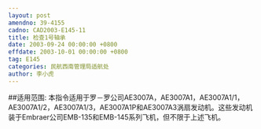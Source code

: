 ```yaml
---
layout: post
amendno: 39-4155
cadno: CAD2003-E145-11
title: 检查1号轴承
date: 2003-09-24 00:00:00 +0800
effdate: 2003-10-01 00:00:00 +0800
tag: E145
categories: 民航西南管理局适航处
author: 李小虎
---
```


##适用范围:
本指令适用于罗－罗公司AE3007A，AE3007A1，AE3007A1/1，AE3007A1/2，AE3007A1/3，AE3007A1P和AE3007A3涡扇发动机。这些发动机装于Embraer公司EMB-135和EMB-145系列飞机，但不限于上述飞机。

